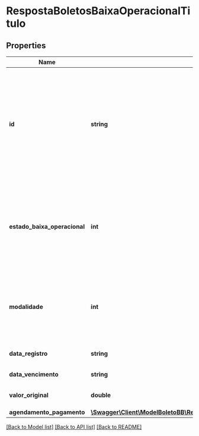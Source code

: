 # RespostaBoletosBaixaOperacionalTitulo

## Properties
Name | Type | Description | Notes
------------ | ------------- | ------------- | -------------
**id** | **string** | Número de identificação do boleto (correspondente ao NOSSO NÚMERO, numeroTituloCliente), cujo conteúdo é composto de: \&quot;000\&quot; + (número do convênio com 7 dígitos) + (10 algarismos - se necessário, completar com zeros à esquerda). | [optional] 
**estado_baixa_operacional** | **int** | Código para identificar o estado da baixa operacional.  Domínio: 1 - BAIXA OPERACIONAL BB 2 - BAIXA OPERACIONAL OUTROS BANCOS 10- CANCELAMENTO DE BAIXA OPERACIONAL | [optional] 
**modalidade** | **int** | Código para identificar a característica dos boletos dentro das modalidades de cobrança existentes no banco.  Domínio: 1 - SIMPLES 4 - VINCULADA | [optional] 
**data_registro** | **string** | Data a qual foi efetuado o registro do boleto na CIP. | [optional] 
**data_vencimento** | **string** | Data de vencimento do boleto. | [optional] 
**valor_original** | **double** | Valor original do boleto indicado quando do registro. | [optional] 
**agendamento_pagamento** | [**\Swagger\Client\ModelBoletoBB\RespostaBoletosBaixaOperacionalTituloAgendamentoPagamento**](RespostaBoletosBaixaOperacionalTituloAgendamentoPagamento.md) |  | [optional] 

[[Back to Model list]](../../README.md#documentation-for-models) [[Back to API list]](../../README.md#documentation-for-api-endpoints) [[Back to README]](../../README.md)

